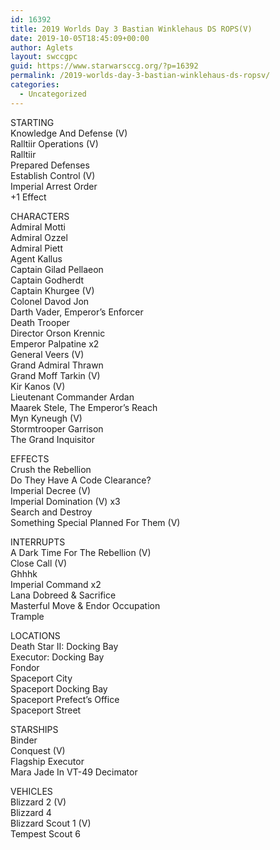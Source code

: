 ```yaml
---
id: 16392
title: 2019 Worlds Day 3 Bastian Winklehaus DS ROPS(V)
date: 2019-10-05T18:45:09+00:00
author: Aglets
layout: swccgpc
guid: https://www.starwarsccg.org/?p=16392
permalink: /2019-worlds-day-3-bastian-winklehaus-ds-ropsv/
categories:
  - Uncategorized
---
```

STARTING  
Knowledge And Defense (V)  
Ralltiir Operations (V)  
Ralltiir  
Prepared Defenses  
Establish Control (V)  
Imperial Arrest Order  
+1 Effect

CHARACTERS  
Admiral Motti  
Admiral Ozzel  
Admiral Piett  
Agent Kallus  
Captain Gilad Pellaeon  
Captain Godherdt  
Captain Khurgee (V)  
Colonel Davod Jon  
Darth Vader, Emperor’s Enforcer  
Death Trooper  
Director Orson Krennic  
Emperor Palpatine x2  
General Veers (V)  
Grand Admiral Thrawn  
Grand Moff Tarkin (V)  
Kir Kanos (V)  
Lieutenant Commander Ardan  
Maarek Stele, The Emperor’s Reach  
Myn Kyneugh (V)  
Stormtrooper Garrison  
The Grand Inquisitor

EFFECTS  
Crush the Rebellion  
Do They Have A Code Clearance?  
Imperial Decree (V)  
Imperial Domination (V) x3  
Search and Destroy  
Something Special Planned For Them (V)

INTERRUPTS  
A Dark Time For The Rebellion (V)  
Close Call (V)  
Ghhhk  
Imperial Command x2  
Lana Dobreed & Sacrifice  
Masterful Move & Endor Occupation  
Trample

LOCATIONS  
Death Star II: Docking Bay  
Executor: Docking Bay  
Fondor  
Spaceport City  
Spaceport Docking Bay  
Spaceport Prefect’s Office  
Spaceport Street

STARSHIPS  
Binder  
Conquest (V)  
Flagship Executor  
Mara Jade In VT-49 Decimator

VEHICLES  
Blizzard 2 (V)  
Blizzard 4  
Blizzard Scout 1 (V)  
Tempest Scout 6